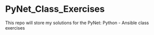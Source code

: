 # PyNet_Class_Exercises
This repo will store my solutions for the PyNet: Python - Ansible class exercises 
